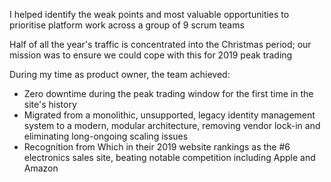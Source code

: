 I helped identify the weak points and most valuable opportunities to prioritise platform work across a group of 9 scrum teams

Half of all the year's traffic is concentrated into the Christmas period; our mission was to ensure we could cope with this for 2019 peak trading

During my time as product owner, the team achieved:
- Zero downtime during the peak trading window for the first time in the site's history
- Migrated from a monolithic, unsupported, legacy identity management system to a modern, modular architecture, removing vendor lock-in and eliminating long-ongoing scaling issues
- Recognition from Which in their 2019 website rankings as the #6 electronics sales site, beating notable competition including Apple and Amazon